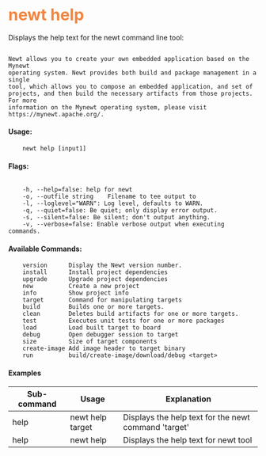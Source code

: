 ## <font color="#F2853F" style="font-size:24pt">newt help </font>

Displays the help text for the newt command line tool:

```no-highlight

Newt allows you to create your own embedded application based on the Mynewt 
operating system. Newt provides both build and package management in a single 
tool, which allows you to compose an embedded application, and set of 
projects, and then build the necessary artifacts from those projects. For more 
information on the Mynewt operating system, please visit 
https://mynewt.apache.org/. 
```

#### Usage:
```no-highlight
    newt help [input1]
```    
#### Flags:

```no-highlight

    -h, --help=false: help for newt
    -o, --outfile string    Filename to tee output to
    -l, --loglevel="WARN": Log level, defaults to WARN.
    -q, --quiet=false: Be quiet; only display error output.
    -s, --silent=false: Be silent; don't output anything.
    -v, --verbose=false: Enable verbose output when executing commands.
```

#### Available Commands: 

```no-highlight
    version      Display the Newt version number.
    install      Install project dependencies
    upgrade      Upgrade project dependencies
    new          Create a new project
    info         Show project info
    target       Command for manipulating targets
    build        Builds one or more targets.
    clean        Deletes build artifacts for one or more targets.
    test         Executes unit tests for one or more packages
    load         Load built target to board
    debug        Open debugger session to target
    size         Size of target components
    create-image Add image header to target binary
    run          build/create-image/download/debug <target>
```

#### Examples

Sub-command  | Usage                  | Explanation
-------------| -----------------------|-----------------
help       | newt help target | Displays the help text for the newt command 'target'
help       | newt help   | Displays the help text for newt tool
    
    

